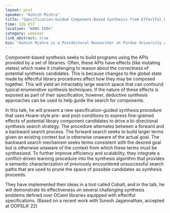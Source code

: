 ```yaml
---
layout: post
speaker: "Ashish Mishra"
title: "Specification-Guided Component-Based Synthesis from Effectful Libraries"
time: 12p EST
location: "WANG 1004"
category: seminar
link_abstract: true
bio: "Ashish Mishra is a Postdoctoral Researcher at Purdue University working with Prof Suresh Jagannathan in the areas of Programming Languages, Program Verification and Program Synthesis."
---
```


Component-based synthesis seeks to build programs using the APIs provided by a set of libraries. Often, these APIs have effects (like mutating states) which make it challenging to reason about the correctness of potential synthesis candidates. This is because changes to the global state made by effectful library procedures affect how they may be composed together. This will yield an intractably large search space that can confound typical enumerative synthesis techniques. If the nature of these effects is exposed as part of their specification, however, deductive synthesis approaches can be used to help guide the search for components.

In this talk, he will present a new specification-guided synthesis procedure that uses Hoare-style pre- and post-conditions to express fine-grained effects of potential library component candidates to drive a bi-directional synthesis search strategy. The procedure alternates between a forward and a backward search process. The forward search seeks to build larger terms given an existing context but is otherwise unaware of the actual goal. The backward search mechanism seeks terms consistent with the desired goal but is otherwise unaware of the context from which these terms must be synthesized. To further improve efficiency and scalability, they integrate a conflict-driven learning procedure into the synthesis algorithm that provides a semantic characterization of previously encountered unsuccessful search paths that are used to prune the space of possible candidates as synthesis proceeds.

They have implemented their ideas in a tool called Cobalt, and in the talk, he will demonstrate its effectiveness on several challenging synthesis problems defined over OCaml libraries equipped with effectful specifications.
(Based on a recent work with Suresh Jagannathan, accepted at OOPSLA’ 22)
